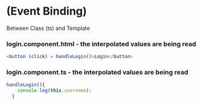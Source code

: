 # (Event Binding)

Between Class (ts) and Template


### login.component.html - the interpolated values are being read

```typescript
<button (click) = handleLogin()>Login</button>
```

### login.component.ts - the interpolated values are being read
```ts
handleLogin(){
    console.log(this.username);
  }

```

